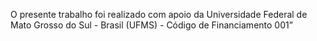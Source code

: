 O presente trabalho foi realizado com apoio da Universidade Federal de Mato Grosso do Sul - Brasil (UFMS) - Código de Financiamento 001”
